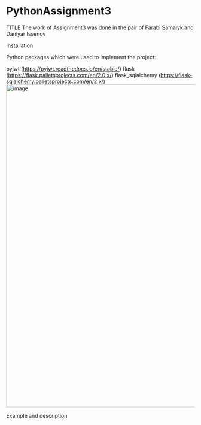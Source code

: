 # PythonAssignment3
TITLE
The work of Assignment3 was done in the pair of Farabi Samalyk and Daniyar Issenov

Installation 

Python packages which were used to implement the project:

pyjwt (https://pyjwt.readthedocs.io/en/stable/)
flask (https://flask.palletsprojects.com/en/2.0.x/)
flask_sqlalchemy (https://flask-sqlalchemy.palletsprojects.com/en/2.x/)
<img width="864" alt="image" src="https://user-images.githubusercontent.com/79573421/139110062-1e59b538-bd8c-489a-a137-db0f26b0e39b.png">

Example and description 
